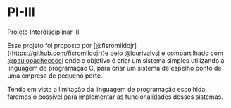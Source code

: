 # PI-III
Projeto Interdisciplinar III

Esse projeto foi proposto por [@fisromildojr] ((https://github.com/fisromildojr))e pelo [@lourivalvsj](https://github.com/lourivalvsj) e compartilhado com [@paulopachecocel](https://github.com/paulopachecocel)  onde o objetivo é criar um sistema simples utilizando a linguagem de programação C, para criar um sistema de espelho ponto de uma empresa de pequeno porte.

Tendo em vista a limitação da linguagem de programação escolhida, faremos o possível para implementar as funcionalidades desses sistemas.
